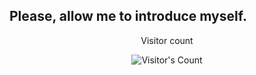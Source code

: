 ## Please, allow me to introduce myself.

<div align="center"> 
  <p>Visitor count</p>
  <img src="https://profile-counter.glitch.me/MadRamses/count.svg" alt="Visitor's Count" />
</div>
<!--
**MadRamses/MadRamses** is a ✨ _special_ ✨ repository because its `README.md` (this file) appears on your GitHub profile.



Here are some ideas to get you started:

- 🔭 I’m currently working on ...
- 🌱 I’m currently learning ...
- 👯 I’m looking to collaborate on ...
- 🤔 I’m looking for help with ...
- 💬 Ask me about ...
- 📫 How to reach me: ...
- 😄 Pronouns: ...
- ⚡ Fun fact: ...
-->
